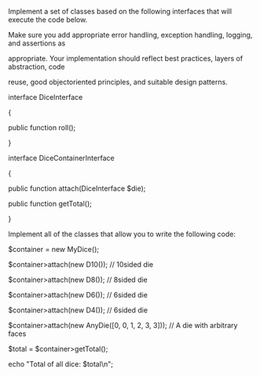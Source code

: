 Implement a set of classes based on the following interfaces that will execute the code below.

Make sure you add appropriate error handling, exception handling, logging, and assertions as

appropriate. Your implementation should reflect best practices, layers of abstraction, code

reuse, good object­oriented principles, and suitable design patterns.

interface DiceInterface

{

public function roll();

}

interface DiceContainerInterface

{

public function attach(DiceInterface $die);

public function getTotal();

}

Implement all of the classes that allow you to write the following code:

$container = new MyDice();

$container­>attach(new D10()); // 10­sided die

$container­>attach(new D8()); // 8­sided die

$container­>attach(new D6()); // 6­sided die

$container­>attach(new D4()); // 6­sided die

$container­>attach(new AnyDie([0, 0, 1, 2, 3, 3])); // A die with arbitrary faces

$total = $container­>getTotal();

echo "Total of all dice: $total\n";

